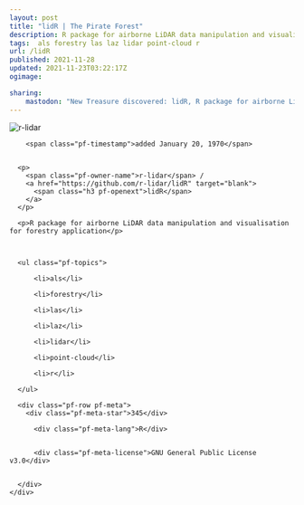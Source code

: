 ```yaml
---
layout: post
title: "lidR | The Pirate Forest"
description: R package for airborne LiDAR data manipulation and visualisation for forestry application
tags:  als forestry las laz lidar point-cloud r
url: /lidR
published: 2021-11-28
updated: 2021-11-23T03:22:17Z
ogimage: 

sharing:
    mastodon: "New Treasure discovered: lidR, R package for airborne LiDAR data manipulation and visualisation for forestry application"
---
```


<div class="pf-night-sky-spacer">
    <div id="pf-night-sky" data-stars="345" data-owner="r-lidar" data-repo="lidR">
        <div id="pf-open-dialog" class="pf-meta-star pf-star-todo"></div>
        <dialog id="pf-star-dialog">
            Star this Repository to putt a smile on the Developers face.
            <div class="pf-row">
                <div class="pf-grow"></div>
                <div><a class="pf-unterlines" href="https://github.com/r-lidar/lidR" target="_blank">VISIT REPOSITORY</a></div>
            </div>
        </dialog>
    </div>
    
</div>

<div class="pf-ship-list">
    <div class="pf-row pf-pirate pf-small-column" data-pirate-id="aJnOMbBzFihijI-bylEMY">
    <div>
      <!--<a href="https://github.com/r-lidar" target="blank">-->
        <div class="pf-pirate-avatar">
          <div class="pf-cross pf-clickable"  onclick="collect('aJnOMbBzFihijI-bylEMY'); return false;"></div>
          <img src="https://avatars.githubusercontent.com/u/93974705?v=4" title="r-lidar" alt="r-lidar"/>
      </div>
      <!--</a>
      <div class="pf-pirate-actions">
        <a class="pf-treasure-add"  title="save in my treasure chest" onclick="collect('aJnOMbBzFihijI-bylEMY'); return false;" href="#">
          <img src="./assets/coin.svg" alt="treasure"/>
        </a>
        <a class="pf-treasure-remove" onclick="throwAway('aJnOMbBzFihijI-bylEMY'); return false;">remove</a>
      </div>-->
    </div>
    <div class="pf-ship">
      
        <span class="pf-timestamp">added January 20, 1970</span>
      
      
      <p>
        <span class="pf-owner-name">r-lidar</span> / 
        <a href="https://github.com/r-lidar/lidR" target="blank">
          <span class="h3 pf-openext">lidR</span>
        </a>
      </p>

      <p>R package for airborne LiDAR data manipulation and visualisation for forestry application</p>

      

      <ul class="pf-topics">
        
          <li>als</li>
        
          <li>forestry</li>
        
          <li>las</li>
        
          <li>laz</li>
        
          <li>lidar</li>
        
          <li>point-cloud</li>
        
          <li>r</li>
        
      </ul>

      <div class="pf-row pf-meta">
        <div class="pf-meta-star">345</div>
        
          <div class="pf-meta-lang">R</div>
        
        
          <div class="pf-meta-license">GNU General Public License v3.0</div>
        
        
      </div>
    </div>
  </div>
</div>